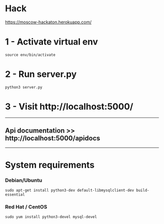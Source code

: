 # Hack
https://moscow-hackaton.herokuapp.com/
# 1 - Activate virtual env
	source env/bin/activate
# 2 - Run server.py
	python3 server.py
# 3 - Visit http://localhost:5000/
***
## Api documentation >> http://localhost:5000/apidocs
___
# System requirements
### Debian/Ubuntu
    sudo apt-get install python3-dev default-libmysqlclient-dev build-essential
### Red Hat / CentOS
    sudo yum install python3-devel mysql-devel
